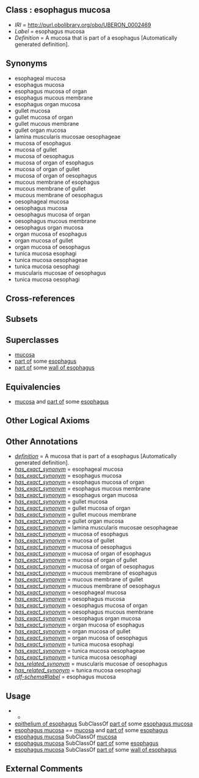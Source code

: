 
## Class : esophagus mucosa

 * *IRI* = http://purl.obolibrary.org/obo/UBERON_0002469
 * *Label* = esophagus mucosa
 * *Definition* = A mucosa that is part of a esophagus [Automatically generated definition].

## Synonyms

 * esophageal mucosa
 * esophagus mucosa
 * esophagus mucosa of organ
 * esophagus mucous membrane
 * esophagus organ mucosa
 * gullet mucosa
 * gullet mucosa of organ
 * gullet mucous membrane
 * gullet organ mucosa
 * lamina muscularis mucosae oesophageae
 * mucosa of esophagus
 * mucosa of gullet
 * mucosa of oesophagus
 * mucosa of organ of esophagus
 * mucosa of organ of gullet
 * mucosa of organ of oesophagus
 * mucous membrane of esophagus
 * mucous membrane of gullet
 * mucous membrane of oesophagus
 * oesophageal mucosa
 * oesophagus mucosa
 * oesophagus mucosa of organ
 * oesophagus mucous membrane
 * oesophagus organ mucosa
 * organ mucosa of esophagus
 * organ mucosa of gullet
 * organ mucosa of oesophagus
 * tunica mucosa esophagi
 * tunica mucosa oesophageae
 * tunica mucosa oesophagi
 * muscularis mucosae of oesophagus
 * tunica mucosa oesophagi

## Cross-references


## Subsets


## Superclasses

 * [mucosa](../../UBERON/44/UBERON_0000344.md)
 * [part of](../../BFO/50/BFO_0000050.md) some [esophagus](../../UBERON/43/UBERON_0001043.md)
 * [part of](../../BFO/50/BFO_0000050.md) some [wall of esophagus](../../UBERON/96/UBERON_0001096.md)

## Equivalencies

 * [mucosa](../../UBERON/44/UBERON_0000344.md) and [part of](../../BFO/50/BFO_0000050.md) some [esophagus](../../UBERON/43/UBERON_0001043.md)

## Other Logical Axioms


## Other Annotations

 * *[definition](../../IAO/15/IAO_0000115.md)* = A mucosa that is part of a esophagus [Automatically generated definition].
 * *[has_exact_synonym](../../ym/oboInOwl#hasExactSynonym.md)* = esophageal mucosa
 * *[has_exact_synonym](../../ym/oboInOwl#hasExactSynonym.md)* = esophagus mucosa
 * *[has_exact_synonym](../../ym/oboInOwl#hasExactSynonym.md)* = esophagus mucosa of organ
 * *[has_exact_synonym](../../ym/oboInOwl#hasExactSynonym.md)* = esophagus mucous membrane
 * *[has_exact_synonym](../../ym/oboInOwl#hasExactSynonym.md)* = esophagus organ mucosa
 * *[has_exact_synonym](../../ym/oboInOwl#hasExactSynonym.md)* = gullet mucosa
 * *[has_exact_synonym](../../ym/oboInOwl#hasExactSynonym.md)* = gullet mucosa of organ
 * *[has_exact_synonym](../../ym/oboInOwl#hasExactSynonym.md)* = gullet mucous membrane
 * *[has_exact_synonym](../../ym/oboInOwl#hasExactSynonym.md)* = gullet organ mucosa
 * *[has_exact_synonym](../../ym/oboInOwl#hasExactSynonym.md)* = lamina muscularis mucosae oesophageae
 * *[has_exact_synonym](../../ym/oboInOwl#hasExactSynonym.md)* = mucosa of esophagus
 * *[has_exact_synonym](../../ym/oboInOwl#hasExactSynonym.md)* = mucosa of gullet
 * *[has_exact_synonym](../../ym/oboInOwl#hasExactSynonym.md)* = mucosa of oesophagus
 * *[has_exact_synonym](../../ym/oboInOwl#hasExactSynonym.md)* = mucosa of organ of esophagus
 * *[has_exact_synonym](../../ym/oboInOwl#hasExactSynonym.md)* = mucosa of organ of gullet
 * *[has_exact_synonym](../../ym/oboInOwl#hasExactSynonym.md)* = mucosa of organ of oesophagus
 * *[has_exact_synonym](../../ym/oboInOwl#hasExactSynonym.md)* = mucous membrane of esophagus
 * *[has_exact_synonym](../../ym/oboInOwl#hasExactSynonym.md)* = mucous membrane of gullet
 * *[has_exact_synonym](../../ym/oboInOwl#hasExactSynonym.md)* = mucous membrane of oesophagus
 * *[has_exact_synonym](../../ym/oboInOwl#hasExactSynonym.md)* = oesophageal mucosa
 * *[has_exact_synonym](../../ym/oboInOwl#hasExactSynonym.md)* = oesophagus mucosa
 * *[has_exact_synonym](../../ym/oboInOwl#hasExactSynonym.md)* = oesophagus mucosa of organ
 * *[has_exact_synonym](../../ym/oboInOwl#hasExactSynonym.md)* = oesophagus mucous membrane
 * *[has_exact_synonym](../../ym/oboInOwl#hasExactSynonym.md)* = oesophagus organ mucosa
 * *[has_exact_synonym](../../ym/oboInOwl#hasExactSynonym.md)* = organ mucosa of esophagus
 * *[has_exact_synonym](../../ym/oboInOwl#hasExactSynonym.md)* = organ mucosa of gullet
 * *[has_exact_synonym](../../ym/oboInOwl#hasExactSynonym.md)* = organ mucosa of oesophagus
 * *[has_exact_synonym](../../ym/oboInOwl#hasExactSynonym.md)* = tunica mucosa esophagi
 * *[has_exact_synonym](../../ym/oboInOwl#hasExactSynonym.md)* = tunica mucosa oesophageae
 * *[has_exact_synonym](../../ym/oboInOwl#hasExactSynonym.md)* = tunica mucosa oesophagi
 * *[has_related_synonym](../../ym/oboInOwl#hasRelatedSynonym.md)* = muscularis mucosae of oesophagus
 * *[has_related_synonym](../../ym/oboInOwl#hasRelatedSynonym.md)* = tunica mucosa oesophagi
 * *[rdf-schema#label](../../el/rdf-schema#label.md)* = esophagus mucosa

## Usage

 * -
 * [epithelium of esophagus](../../UBERON/76/UBERON_0001976.md) SubClassOf [part of](../../BFO/50/BFO_0000050.md) some [esophagus mucosa](../../UBERON/69/UBERON_0002469.md)
 * [esophagus mucosa](../../UBERON/69/UBERON_0002469.md) == [mucosa](../../UBERON/44/UBERON_0000344.md) and [part of](../../BFO/50/BFO_0000050.md) some [esophagus](../../UBERON/43/UBERON_0001043.md)
 * [esophagus mucosa](../../UBERON/69/UBERON_0002469.md) SubClassOf [mucosa](../../UBERON/44/UBERON_0000344.md)
 * [esophagus mucosa](../../UBERON/69/UBERON_0002469.md) SubClassOf [part of](../../BFO/50/BFO_0000050.md) some [esophagus](../../UBERON/43/UBERON_0001043.md)
 * [esophagus mucosa](../../UBERON/69/UBERON_0002469.md) SubClassOf [part of](../../BFO/50/BFO_0000050.md) some [wall of esophagus](../../UBERON/96/UBERON_0001096.md)

## External Comments

